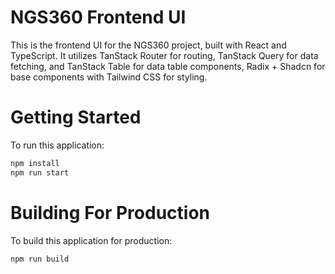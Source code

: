 # NGS360 Frontend UI

This is the frontend UI for the NGS360 project, built with React and TypeScript. It utilizes TanStack Router for routing, TanStack Query for data fetching, and TanStack Table for data table components, Radix + Shadcn for base components with Tailwind CSS for styling.

# Getting Started

To run this application:

```bash
npm install
npm run start
```

# Building For Production

To build this application for production:

```bash
npm run build
```
